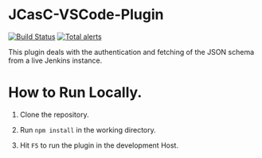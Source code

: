 # JCasC-VSCode-Plugin 

[![Build Status](https://travis-ci.org/sladyn98/JCasC-VSCode-Plugin.svg?branch=master)](https://travis-ci.org/sladyn98/JCasC-VSCode-Plugin)
[![Total alerts](https://img.shields.io/lgtm/alerts/g/sladyn98/JCasC-VSCode-Plugin.svg?logo=lgtm&logoWidth=18)](https://lgtm.com/projects/g/sladyn98/JCasC-VSCode-Plugin/alerts/)


This plugin deals with the authentication and fetching of the JSON schema from a live Jenkins instance.

# How to Run Locally.

1) Clone the repository.

2) Run `npm install` in the working directory.

3) Hit `F5` to run the plugin in the development Host.